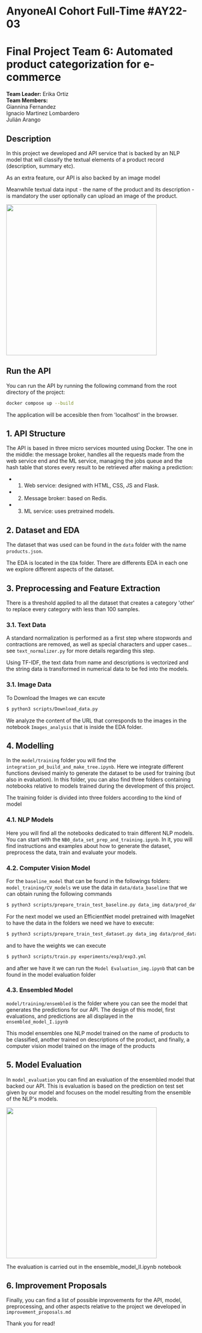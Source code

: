 # AnyoneAI Cohort Full-Time #AY22-03
# Final Project Team 6: Automated product categorization for e-commerce

**Team Leader:** Erika Ortiz<br> 
**Team Members:**<br> 
Giannina Fernandez<br> 
Ignacio Martinez Lombardero<br> 
Julián Arango<br> 


## Description 
In this project we developed and API service that is backed by an NLP model that will classify the textual elements of a product record (description, summary etc). 

As an extra feature, our API is also backed by an image model

Meanwhile textual data input - the name of the product and its description - is mandatory the user optionally can upload an image of the product.   

<img src="https://user-images.githubusercontent.com/103912003/210112307-54f897eb-cf8c-4ead-a9f1-83716e0c5384.png" width="400" />

## Run the API
You can run the API by running the following command from the root directory of the project:

```bash
docker compose up --build
```

The application will be accesible then from 'localhost' in the browser.

## 1. API Structure 

The API is based in three micro services mounted using Docker. The one in the middle: the message broker, handles all the requests made from the web service end and the ML service, managing the jobs queue and the hash table that stores every result to be retrieved after making a prediction:

- 1. Web service: designed with HTML, CSS, JS and Flask.
- 2. Message broker: based on Redis.
- 3. ML service: uses pretrained models.


## 2. Dataset and EDA 

The dataset that was used can be found in the `data` folder with the name `products.json`.

The EDA is located in the `EDA` folder. There are differents EDA in each one we explore different aspects of the dataset.

## 3. Preprocessing and Feature Extraction 

There is a threshold applied to all the dataset that creates a category 'other' to replace every category with less than 100 samples.

### 3.1. Text Data

A standard normalization is performed as a first step where stopwords and contractions are removed, as well as special characters and upper cases... see `text_normalizer.py` for more details regarding this step.

Using TF-IDF, the text data from name and descriptions is vectorized and the string data is transformed in numerical data to be fed into the models.

### 3.1. Image Data
To Download the Images we can excute

```bash
$ python3 scripts/Download_data.py
```
We analyze the content of the URL  that corresponds to the images in the notebook `Images_analysis` that is inside the EDA folder. 

## 4. Modelling

In the `model/training` folder you will find the `integration_pd_build_and_make_tree.ipynb`. Here we integrate different functions devised mainly to generate the dataset to be used for training (but also in evaluation). In this folder, you can also find three folders containing notebooks relative to models trained during the development of this project. 

The training folder is divided into three folders according to the kind of model


### 4.1. NLP Models

Here you will find all the notebooks dedicated to train different NLP models. You can start with the `NB0_data_set_prep_and_training.ipynb`. In it, you will find instructions and examples about how to generate the dataset, preprocess the data, train and evaluate your models.

### 4.2. Computer Vision Model
For the `baseline_model` that can be found in the followings folders: `model_training/CV_models` we use the data in `data/data_baseline` that we can obtain runing the following commands
```bash
$ python3 scripts/prepare_train_test_baseline.py data_img data/prod_dataset_labels.csv data_splitted
```
For the next model we used an EfficientNet model pretrained with ImageNet to have the data in the folders we need we have to execute:
```bash
$ python3 scripts/prepare_train_test_dataset.py data_img data/prod_dataset_labels.csv data_splitted
```
and to have the weights we can execute

```bash
$ python3 scripts/train.py experiments/exp3/exp3.yml
```

and after we have it we can run the `Model Evaluation_img.ipynb` that can be found in the model evaluation folder

### 4.3. Ensembled Model

`model/training/ensembled` is the folder where you can see the model that generates the predictions for our API. 
The design of this model, first evaluations, and predictions are all displayed in the `ensembled_model_I.ipynb`

This model ensembles one NLP model trained on the name of products to be classified, another trained on descriptions of the product, and finally, a computer vision model trained on the image of the products

## 5. Model Evaluation

In `model_evaluation` you can find an evaluation of the ensembled model that backed our API. This is evaluation is based on the prediction on test set given by our model and focuses on the model resulting from the ensemble of the NLP's models. 

<img src="https://user-images.githubusercontent.com/103912003/210112747-b033e270-1309-44ee-b5d0-41460c68df58.png" width="400" />

The evaluation is carried out in the ensemble_model_II.ipynb notebook

## 6. Improvement Proposals
Finally, you can find a list of possible improvements for the API, model, preprocessing, and other aspects relative to the project we developed in `improvement_proposals.md`

Thank you for read! 



